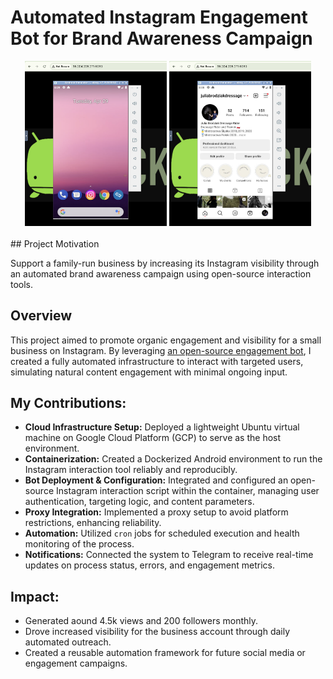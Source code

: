 # Automated Instagram Engagement Bot for Brand Awareness Campaign

<div align="center">
  <img src="/images/emu1.png?raw=true" width="45%" />
  <img src="/images/emu2.png?raw=true" width="45%" />
</div>
<br>
## Project Motivation

Support a family-run business by increasing its Instagram visibility through an automated brand awareness campaign using open-source interaction tools.

## Overview

This project aimed to promote organic engagement and visibility for a small business on Instagram. By leveraging [an open-source engagement bot](https://github.com/GramAddict), I created a fully automated infrastructure to interact with targeted users, simulating natural content engagement with minimal ongoing input.

## My Contributions:
<ul>
  <li><strong>Cloud Infrastructure Setup:</strong> Deployed a lightweight Ubuntu virtual machine on Google Cloud Platform (GCP) to serve as the host environment.</li>
  <li><strong>Containerization:</strong> Created a Dockerized Android environment to run the Instagram interaction tool reliably and reproducibly.</li>
  <li><strong>Bot Deployment & Configuration:</strong> Integrated and configured an open-source Instagram interaction script within the container, managing user authentication, targeting logic, and content parameters.</li>
  <li><strong>Proxy Integration:</strong> Implemented a proxy setup to avoid platform restrictions, enhancing reliability.</li>
  <li><strong>Automation:</strong> Utilized <code>cron</code> jobs for scheduled execution and health monitoring of the process.</li>
  <li><strong>Notifications:</strong> Connected the system to Telegram to receive real-time updates on process status, errors, and engagement metrics.</li>
</ul>

## Impact:
<ul>
  <li>Generated aound 4.5k views and 200 followers monthly.</li>
  <li>Drove increased visibility for the business account through daily automated outreach.</li>
  <li>Created a reusable automation framework for future social media or engagement campaigns.</li>
</ul>

